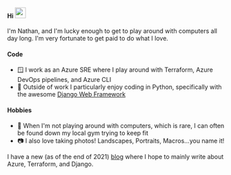 #### Hi <img src="https://media.giphy.com/media/hvRJCLFzcasrR4ia7z/giphy.gif" width="25px">
I'm Nathan, and I'm lucky enough to get to play around with computers all day long. I'm very fortunate to get paid to do what I love.

#### Code

- 🪟 I work as an Azure SRE where I play around with Terraform, Azure DevOps pipelines, and Azure CLI
- 🐍 Outside of work I particularly enjoy coding in Python, specifically with the awesome [Django Web Framework](https://github.com/django/django)

#### Hobbies

- 💪 When I'm not playing around with computers, which is rare, I can often be found down my local gym trying to keep fit
- 📷 I also love taking photos! Landscapes, Portraits, Macros...you name it!

I have a new (as of the end of 2021) [blog](https://nathanfisk.co.uk) where I hope to mainly write about Azure, Terraform, and Django.
